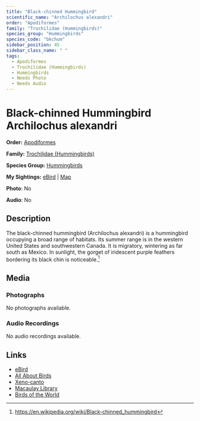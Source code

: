 ```yaml
---
title: "Black-chinned Hummingbird"
scientific_name: "Archilochus alexandri"
order: "Apodiformes"
family: "Trochilidae (Hummingbirds)"
species_group: "Hummingbirds"
species_code: "bkchum"
sidebar_position: 45
sidebar_class_name: " "
tags: 
  - Apodiformes
  - Trochilidae (Hummingbirds)
  - Hummingbirds
  - Needs Photo
  - Needs Audio
---
```


# Black-chinned Hummingbird <span className='sci_name'>Archilochus alexandri</span>

**Order:** [Apodiformes](/tags/apodiformes)

**Family:** [Trochilidae (Hummingbirds)](/tags/trochilidae-hummingbirds)

**Species Group:** [Hummingbirds](/tags/hummingbirds)

**My Sightings:** [eBird](https://ebird.org/lifelist?r=world&time=life&spp=bkchum) | [Map](/map?species_code=bkchum)

**Photo**: No 

**Audio**: No

## Description
The black-chinned hummingbird (Archilochus alexandri) is a hummingbird occupying a broad range of habitats. Its summer range is in the western United States and southwestern Canada. It is migratory, wintering as far south as Mexico. In sunlight, the gorget of iridescent purple feathers bordering its black chin is noticeable.[^1]

[^1]: https://en.wikipedia.org/wiki/Black-chinned_hummingbird

## Media
### Photographs
No photographs available.

### Audio Recordings
No audio recordings available.

## Links
* [eBird](https://ebird.org/species/bkchum) 
* [All About Birds](https://www.allaboutbirds.org/guide/bkchum) 
* [Xeno-canto](https://www.xeno-canto.org/species/archilochus-alexandri) 
* [Macaulay Library](https://search.macaulaylibrary.org/catalog?taxonCode=bkchum&sort=rating_rank_desc)
* [Birds of the World](https://birdsoftheworld.org/bow/species/bkchum)
